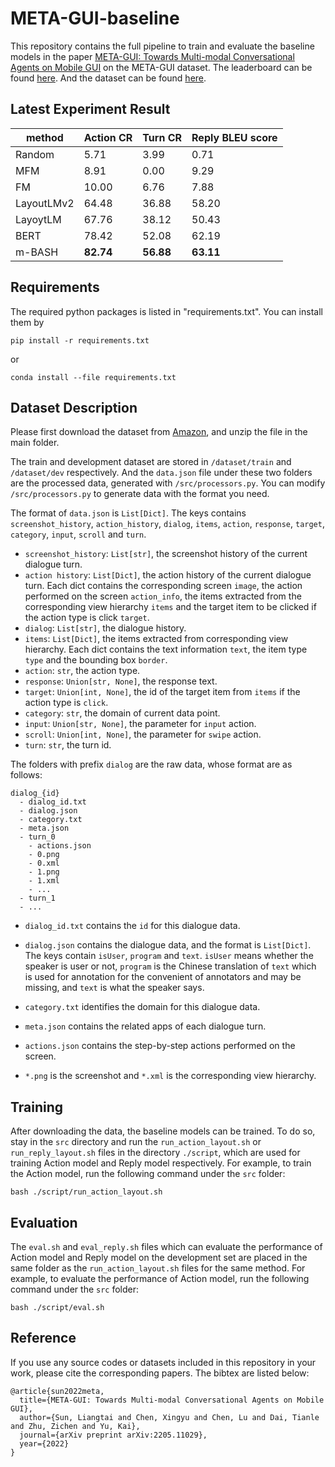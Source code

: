 # META-GUI-baseline
This repository contains the full pipeline to train and evaluate the baseline models in the paper [META-GUI: Towards Multi-modal Conversational Agents on Mobile GUI](https://arxiv.org/abs/2205.11029) on the META-GUI dataset. The leaderboard can be found [here](https://x-lance.github.io/META-GUI-Leaderboard/). And the dataset can be found [here](https://huggingface.co/datasets/X-LANCE/META-GUI).

## Latest Experiment Result

method | Action CR | Turn CR | Reply BLEU score 
-------| --- | --- |---
Random | 5.71 | 3.99 | 0.71
MFM | 8.91 | 0.00 | 9.29
FM | 10.00 | 6.76 | 7.88
LayoutLMv2 | 64.48 | 36.88 | 58.20
LayoytLM | 67.76 | 38.12 | 50.43
BERT |78.42 | 52.08 | 62.19
m-BASH | **82.74** | **56.88** | **63.11**

## Requirements

The required python packages is listed in "requirements.txt". You can install them by
```commandline
pip install -r requirements.txt
```
or
```commandline
conda install --file requirements.txt
```

## Dataset Description

Please first download the dataset from [Amazon](https://meta-gui.s3.us-west-1.amazonaws.com/meta_gui.tar), and unzip the file in the main folder.

The train and development dataset are stored in `/dataset/train` and `/dataset/dev` respectively. And the `data.json` file under these two folders are the processed data, generated with `/src/processors.py`. You can modify `/src/processors.py` to generate data with the format you need.

The format of `data.json` is `List[Dict]`. The keys contains `screenshot_history`, `action_history`, `dialog`, `items`, `action`, `response`, `target`, `category`, `input`, `scroll` and `turn`. 

* `screenshot_history`: `List[str]`, the screenshot history of the current dialogue turn.
* `action history`: `List[Dict]`, the action history of the current dialogue turn. Each dict contains the corresponding screen `image`, the action performed on the screen `action_info`, the items extracted from the corresponding view hierarchy `items` and the target item to be clicked if the action type is click `target`.
* `dialog`: `List[str]`, the dialogue history.
* `items`: `List[Dict]`, the items extracted from corresponding view hierarchy. Each dict contains the text information `text`, the item type `type` and the bounding box `border`.
* `action`: `str`, the action type.
* `response`: `Union[str, None]`, the response text.
* `target`: `Union[int, None]`, the id of the target item from `items` if the action type is `click`.
* `category`: `str`, the domain of current data point.
* `input`: `Union[str, None]`, the parameter for `input` action.
* `scroll`: `Union[int, None]`, the parameter for `swipe` action.
* `turn`: `str`, the turn id. 

The folders with prefix `dialog` are the raw data, whose format are as follows:
```
dialog_{id}
  - dialog_id.txt
  - dialog.json
  - category.txt
  - meta.json
  - turn_0
    - actions.json
    - 0.png
    - 0.xml
    - 1.png
    - 1.xml
    - ...
  - turn_1
  - ...
```

* `dialog_id.txt` contains the `id` for this dialogue data. 

* `dialog.json` contains the dialogue data, and the format is `List[Dict]`. The keys contain `isUser`, `program` and `text`. `isUser` means whether the speaker is user or not, `program` is the Chinese translation of `text` which is used for annotation for the convenient of annotators and may be missing, and `text` is what the speaker says. 

* `category.txt` identifies the domain for this dialogue data.

* `meta.json` contains the related apps of each dialogue turn.

* `actions.json` contains the step-by-step actions performed on the screen.

* `*.png` is the screenshot and `*.xml` is the corresponding view hierarchy.

## Training

After downloading the data, the baseline models can be trained. To do so, stay in the `src` directory and run the `run_action_layout.sh` or `run_reply_layout.sh` files in the directory `./script`, which are used for training Action model and Reply model respectively. For example, to train the Action model, run the following command under the `src` folder:
```commandline
bash ./script/run_action_layout.sh
```

## Evaluation

The `eval.sh` and `eval_reply.sh` files which can evaluate the performance of Action model and Reply model on the development set are placed in the same folder as the `run_action_layout.sh` files for the same method. For example, to evaluate the performance of Action model, run the following command under the `src` folder:
```commandline
bash ./script/eval.sh
```

## Reference

If you use any source codes or datasets included in this repository in your work, please cite the corresponding papers. The bibtex are listed below:
```text
@article{sun2022meta,
  title={META-GUI: Towards Multi-modal Conversational Agents on Mobile GUI},
  author={Sun, Liangtai and Chen, Xingyu and Chen, Lu and Dai, Tianle and Zhu, Zichen and Yu, Kai},
  journal={arXiv preprint arXiv:2205.11029},
  year={2022}
}
```
